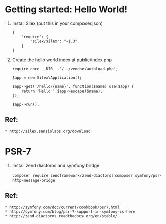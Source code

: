 # Getting started: Hello World!

1. Install Silex (put this in your composer.json)

    ```
    {
        "require": {
            "silex/silex": "~1.3"
        }
    }
    ```

2. Create the hello world index at public/index.php

    ```
    require_once __DIR__.'/../vendor/autoload.php';

    $app = new Silex\Application();

    $app->get('/hello/{name}', function($name) use($app) {
        return 'Hello '.$app->escape($name);
    });

    $app->run();

    ```

## Ref:

    * http://silex.sensiolabs.org/download

# PSR-7

1. Install zend diactoros and symfony bridge

    `composer require zendframework/zend-diactoros`
    `composer symfony/psr-http-message-bridge`

## Ref:

    * http://symfony.com/doc/current/cookbook/psr7.html
    * http://symfony.com/blog/psr-7-support-in-symfony-is-here
    * http://zend-diactoros.readthedocs.org/en/stable/
